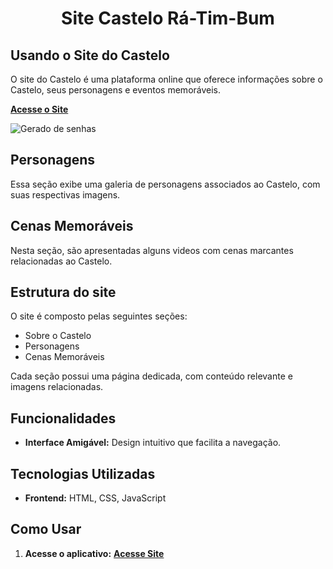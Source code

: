 <h1 align="center">Site Castelo Rá-Tim-Bum</h1>

## Usando o Site do Castelo
O site do Castelo é uma plataforma online que oferece informações sobre o Castelo, seus personagens e eventos memoráveis.

[**Acesse o Site**](https://fernandojesuss.github.io/Site_Castelo/)

![Gerado de senhas](https://github.com/FernandoJesuss/Site_Castelo/blob/main/img/Site_Castelo.png)

## Personagens
Essa seção exibe uma galeria de personagens associados ao Castelo, com suas respectivas imagens.

## Cenas Memoráveis
Nesta seção, são apresentadas alguns videos com cenas marcantes relacionadas ao Castelo.

## Estrutura do site
O site é composto pelas seguintes seções:
- Sobre o Castelo
- Personagens
- Cenas Memoráveis

Cada seção possui uma página dedicada, com conteúdo relevante e imagens relacionadas.

## Funcionalidades

- **Interface Amigável:** Design intuitivo que facilita a navegação.

## Tecnologias Utilizadas
- **Frontend:** HTML, CSS, JavaScript

## Como Usar

1. **Acesse o aplicativo:** [**Acesse Site**](https://fernandojesuss.github.io/Site_Castelo/)


